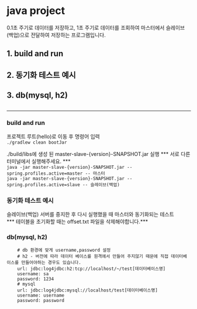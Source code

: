 # java project

<p>
0.1초 주기로 데이터를 저장하고, 1초 주기로 데이터를 조회하여 마스터에서 슬레이브(백업)으로 전달하여 저장하는 프로그램입니다.
</p>

<h2>1. build and run</h2>
<h2>2. 동기화 테스트 예시</h2>
<h2>3. db(mysql, h2)<h2>

----------------------------------------------------------------------------------------------------------------

<h3> build and run</h3>
<p>프로젝트 루트(hello)로 이동 후 명령어 입력<br>
<code>./gradlew clean bootJar</code>
<p>

<p>./build/libs에 생성 된 master-slave-{version}-SNAPSHOT.jar 실행 *** 서로 다른 터미널에서 실행해주세요. ***<br>
<code>java -jar master-slave-{version}-SNAPSHOT.jar --spring.profiles.active=master -- 마스터</code><br>
<code>java -jar master-slave-{version}-SNAPSHOT.jar --spring.profiles.active=slave -- 슬레이브(백업)</code>
<p>

<h3> 동기화 테스트 예시</h3>
<p>
슬레이브(백업) 서버를 중지한 후 다시 실행했을 때 마스터와 동기화되는 테스트<br>
*** 테이블을 초기화할 때는 offset.txt 파일을 삭제해야합니다.***
</p>

<h3> db(mysql, h2)</h3>
<p>
<code>    # db 환경에 맞게 username,password 설정
    # h2 - 버전에 따라 데이터 베이스를 원격에서 만들어 주지않기 때문에 직접 데이터베이스를 만들어야하는 경우도 있습니다.
    url: jdbc:log4jdbc:h2:tcp://localhost/~/test[데이터베이스명]
    username: sa
    password: 1234
    # mysql
    url: jdbc:log4jdbc:mysql://localhost/test[데이터베이스명]
    username: username
    password: password
</code>

</p>
